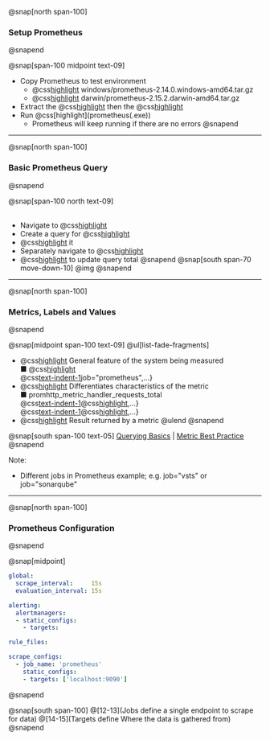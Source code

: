 @snap[north span-100]
### Setup Prometheus
@snapend

@snap[span-100 midpoint text-09]
- Copy Prometheus to test environment
  - @css[highlight](Windows:) windows/prometheus-2.14.0.windows-amd64.tar.gz
  - @css[highlight](Mac:) darwin/prometheus-2.15.2.darwin-amd64.tar.gz
- Extract the @css[highlight](.gz) then the @css[highlight](.tar)
- Run @css[highlight](prometheus(.exe&#41;)
  - Prometheus will keep running if there are no errors
@snapend

---
@snap[north span-100]
### Basic Prometheus Query
@snapend

@snap[span-100 north text-09]
<br><br>
- Navigate to @css[highlight](localhost:9090)
- Create a query for @css[highlight](promhttp_metric_handler_requests_total)
- @css[highlight](Execute) it
- Separately navigate to @css[highlight]([localhost:9090/metrics]())
- @css[highlight](Refresh) to update query total
@snapend
@snap[south span-70 move-down-10]
@img[](assets/img/prometheus-query.png)
@snapend

---
@snap[north span-100]
### Metrics, Labels and Values
@snapend

@snap[midpoint span-100 text-09]
@ul[list-fade-fragments]
- @css[highlight](Metric:) General feature of the system being measured<br>&#9632; @css[highlight](promhttp_metric_handler_requests_total)<br>@css[text-indent-1]({)job="prometheus",...}
- @css[highlight](Labels:) Differentiates characteristics of the metric<br>&#9632; promhttp_metric_handler_requests_total<br>@css[text-indent-1]({)@css[highlight](job="prometheus"),...}<br>@css[text-indent-1]({)@css[highlight](job="sonarqube"),...}
- @css[highlight](Values:) Result returned by a metric
@ulend
@snapend

@snap[south span-100 text-05]
[Querying Basics](https://prometheus.io/docs/prometheus/latest/querying/basics/) | [Metric Best Practice](https://prometheus.io/docs/practices/naming/)
@snapend

Note:
- Different jobs in Prometheus example; e.g. job="vsts" or job="sonarqube"

---
@snap[north span-100]
### Prometheus Configuration
@snapend

@snap[midpoint]
```yaml
global:
  scrape_interval:     15s
  evaluation_interval: 15s

alerting:
  alertmanagers:
  - static_configs:
    - targets:

rule_files:

scrape_configs:
  - job_name: 'prometheus'
    static_configs:
    - targets: ['localhost:9090']
```
@snapend

@snap[south span-100]
@[12-13](Jobs define a single endpoint to scrape for data)
@[14-15](Targets define Where the data is gathered from)
@snapend